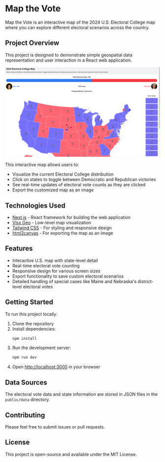 # Map the Vote

Map the Vote is an interactive map of the 2024 U.S. Electoral College map where you can explore different electoral scenarios across the country. 

## Project Overview

This project is designed to demonstrate simple geospatial data representation and user interaction in a React web application.

![Map the Vote](./public/data/map-demo.png)

This interactive map allows users to:
- Visualize the current Electoral College distribution
- Click on states to toggle between Democratic and Republican victories
- See real-time updates of electoral vote counts as they are clicked
- Export the customized map as an image

## Technologies Used

- [Next.js](https://nextjs.org/) - React framework for building the web application
- [Visx Geo](https://airbnb.io/visx/docs/geo) - Low-level map visualization
- [Tailwind CSS](https://tailwindcss.com/) - For styling and responsive design
- [html2canvas](https://html2canvas.hertzen.com/) - For exporting the map as an image

## Features

- Interactive U.S. map with state-level detail
- Real-time electoral vote counting
- Responsive design for various screen sizes
- Export functionality to save custom electoral scenarios
- Detailed handling of special cases like Maine and Nebraska's district-level electoral votes

## Getting Started

To run this project locally:

1. Clone the repository
2. Install dependencies:
   ```bash
   npm install
   ```
3. Run the development server:
   ```bash
   npm run dev
   ```
4. Open [http://localhost:3000](http://localhost:3000) in your browser

## Data Sources
The electoral vote data and state information are stored in JSON files in the `public/data` directory. 

## Contributing
Please feel free to submit issues or pull requests.

## License
This project is open-source and available under the MIT License.
